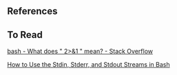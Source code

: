 ## References



## To Read

 [bash - What does " 2>&1 " mean? - Stack Overflow](https://stackoverflow.com/questions/818255/what-does-21-mean) 

 [How to Use the Stdin, Stderr, and Stdout Streams in Bash](https://linuxhint.com/bash_stdin_stderr_stdout/) 